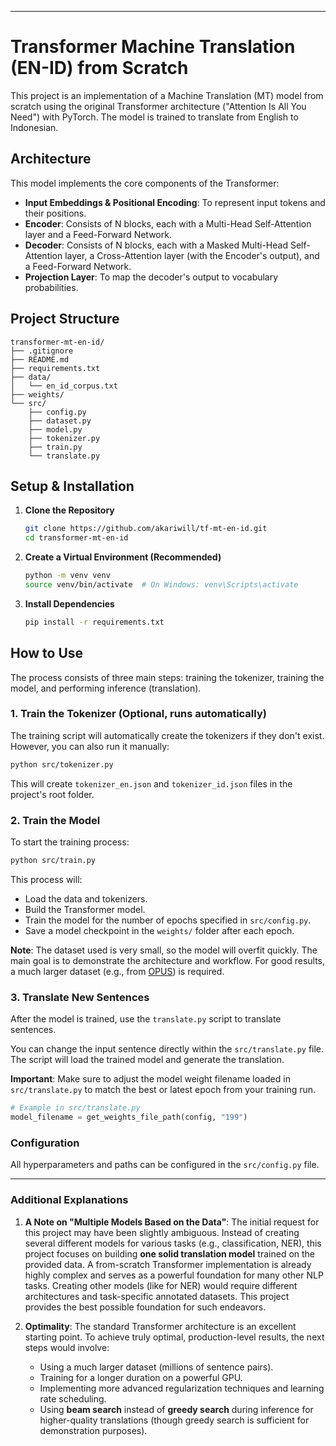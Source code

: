 
---

# Transformer Machine Translation (EN-ID) from Scratch

This project is an implementation of a Machine Translation (MT) model from scratch using the original Transformer architecture ("Attention Is All You Need") with PyTorch. The model is trained to translate from English to Indonesian.

## Architecture

This model implements the core components of the Transformer:
-   **Input Embeddings & Positional Encoding**: To represent input tokens and their positions.
-   **Encoder**: Consists of N blocks, each with a Multi-Head Self-Attention layer and a Feed-Forward Network.
-   **Decoder**: Consists of N blocks, each with a Masked Multi-Head Self-Attention layer, a Cross-Attention layer (with the Encoder's output), and a Feed-Forward Network.
-   **Projection Layer**: To map the decoder's output to vocabulary probabilities.

## Project Structure
```
transformer-mt-en-id/
├── .gitignore
├── README.md
├── requirements.txt
├── data/
│   └── en_id_corpus.txt
├── weights/
└── src/
    ├── config.py
    ├── dataset.py
    ├── model.py
    ├── tokenizer.py
    ├── train.py
    └── translate.py
```

## Setup & Installation

1.  **Clone the Repository**
    ```bash
    git clone https://github.com/akariwill/tf-mt-en-id.git
    cd transformer-mt-en-id
    ```

2.  **Create a Virtual Environment (Recommended)**
    ```bash
    python -m venv venv
    source venv/bin/activate  # On Windows: venv\Scripts\activate
    ```

3.  **Install Dependencies**
    ```bash
    pip install -r requirements.txt
    ```

## How to Use

The process consists of three main steps: training the tokenizer, training the model, and performing inference (translation).

### 1. Train the Tokenizer (Optional, runs automatically)
The training script will automatically create the tokenizers if they don't exist. However, you can also run it manually:
```bash
python src/tokenizer.py
```
This will create `tokenizer_en.json` and `tokenizer_id.json` files in the project's root folder.

### 2. Train the Model

To start the training process:
```bash
python src/train.py
```

This process will:
- Load the data and tokenizers.
- Build the Transformer model.
- Train the model for the number of epochs specified in `src/config.py`.
- Save a model checkpoint in the `weights/` folder after each epoch.

**Note**: The dataset used is very small, so the model will overfit quickly. The main goal is to demonstrate the architecture and workflow. For good results, a much larger dataset (e.g., from [OPUS](https://opus.nlpl.eu/)) is required.

### 3. Translate New Sentences

After the model is trained, use the `translate.py` script to translate sentences.

You can change the input sentence directly within the `src/translate.py` file. The script will load the trained model and generate the translation.

**Important**: Make sure to adjust the model weight filename loaded in `src/translate.py` to match the best or latest epoch from your training run.

```python
# Example in src/translate.py
model_filename = get_weights_file_path(config, "199") 
```

### Configuration
All hyperparameters and paths can be configured in the `src/config.py` file.

---

### **Additional Explanations**

1.  **A Note on "Multiple Models Based on the Data"**: The initial request for this project may have been slightly ambiguous. Instead of creating several different models for various tasks (e.g., classification, NER), this project focuses on building **one solid translation model** trained on the provided data. A from-scratch Transformer implementation is already highly complex and serves as a powerful foundation for many other NLP tasks. Creating other models (like for NER) would require different architectures and task-specific annotated datasets. This project provides the best possible foundation for such endeavors.

2.  **Optimality**: The standard Transformer architecture is an excellent starting point. To achieve truly optimal, production-level results, the next steps would involve:
    *   Using a much larger dataset (millions of sentence pairs).
    *   Training for a longer duration on a powerful GPU.
    *   Implementing more advanced regularization techniques and learning rate scheduling.
    *   Using **beam search** instead of **greedy search** during inference for higher-quality translations (though greedy search is sufficient for demonstration purposes).
